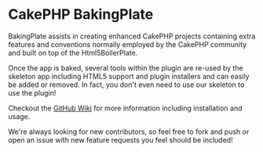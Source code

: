 # CakePHP BakingPlate

BakingPlate assists in creating enhanced CakePHP projects containing extra features and conventions normally employed by the CakePHP community and built on top of the Html5BoilerPlate. 

Once the app is baked, several tools within the plugin are re-used by the skeleton app including HTML5 support and plugin installers and can easily be added or removed. In fact, you don't even need to use our skeleton to use the plugin!

Checkout the [GitHub Wiki](https://github.com/ProLoser/BakingPlate/wiki) for more information including installation and usage.

We're always looking for new contributors, so feel free to fork and push or open an issue with new feature requests you feel should be included!

